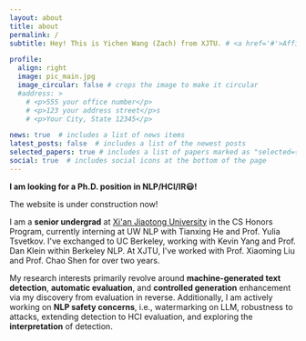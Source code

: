 ```yaml
---
layout: about
title: about
permalink: /
subtitle: Hey! This is Yichen Wang (Zach) from XJTU. # <a href='#'>Affiliations</a>. Address. Contacts. Moto. Etc.

profile:
  align: right
  image: pic_main.jpg
  image_circular: false # crops the image to make it circular
  #address: >
    # <p>555 your office number</p>
    # <p>123 your address street</p>s
    # <p>Your City, State 12345</p>

news: true  # includes a list of news items
latest_posts: false  # includes a list of the newest posts
selected_papers: true # includes a list of papers marked as "selected={true}"
social: true  # includes social icons at the bottom of the page
---
```

**I am looking for a Ph.D. position in NLP/HCI/IR😃!**

The website is under construction now!

I am a **senior undergrad** at [Xi'an Jiaotong University](http://en.xjtu.edu.cn/) in the CS Honors Program, currently interning at UW NLP with Tianxing He and Prof. Yulia Tsvetkov. I've exchanged to UC Berkeley, working with Kevin Yang and Prof. Dan Klein within Berkeley NLP. At XJTU, I've worked with Prof. Xiaoming Liu and Prof. Chao Shen for over two years.

My research interests primarily revolve around **machine-generated text detection**, **automatic evaluation**, and **controlled generation** enhancement via my discovery from evaluation in reverse. Additionally, I am actively working on **NLP safety concerns**, i.e., watermarking on LLM, robustness to attacks, extending detection to HCI evaluation, and exploring the **interpretation** of detection.

<!-- 
Write your biography here. Tell the world about yourself. Link to your favorite [subreddit](http://reddit.com). You can put a picture in, too. The code is already in, just name your picture `prof_pic.jpg` and put it in the `img/` folder.

Put your address / P.O. box / other info right below your picture. You can also disable any of these elements by editing `profile` property of the YAML header of your `_pages/about.md`. Edit `_bibliography/papers.bib` and Jekyll will render your [publications page](/al-folio/publications/) automatically.

Link to your social media connections, too. This theme is set up to use [Font Awesome icons](http://fortawesome.github.io/Font-Awesome/) and [Academicons](https://jpswalsh.github.io/academicons/), like the ones below. Add your Facebook, Twitter, LinkedIn, Google Scholar, or just disable all of them. -->
